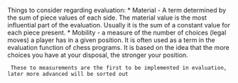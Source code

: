 Things to consider regarding evaluation:
    * Material
        - A term determined by the sum of piece values of each side. The material value is the most influential part of the evaluation. Usually it is the sum of a constant value for each piece present.
    * Mobility
        - a measure of the number of choices (legal moves) a player has in a given position.
          It is often used as a term in the evaluation function of chess programs. It is based on the idea that the more choices you have at your disposal, the stronger your position.

     These to measurements are the first to be implemented in evaluation, later more advanced will be sorted out